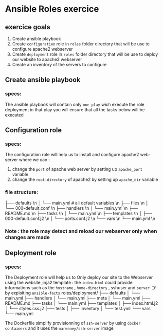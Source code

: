 # Ansible Roles exercice

## exercice goals  

 1. Create ansible playbook 
 2. Create  `configuration` role in `roles` folder directory  that will be use to configure apache2 webserver
 3. Create  `deployment` role in `roles` folder directory  that will be use to deploy our website to  apache2 webserver
 4. Create an inventory of the servers to configure          

## Create ansible playbook 
### specs: 
The ansible playbook will contain only `one play` wich execute the role deployment 
in that play you will ensure that all the tasks below will be executed 

## Configuration role 
### specs:  

The configuration role will help us to install and configure apache2 web-server where we can : 
  

 1. change the `port` of apache web server  by setting up `apache_port` variable 
 2. change the `root-directory` of apache2  by setting up `apache_dir` variable 
 
 ### file structure: 
 ├── defaults \n
│   └── main.yml # all default variables \n
├── files \n 
│   └── 000-default.conf \n
├── handlers \n
│   └── main.yml \n
├── README.md \n
├── tasks \n
│   └── main.yml \n 
├── templates \n 
│   ├── 000-default.conf.j2 \n 
│   └── ports.conf.j2 \n 
└── vars \n 
    └── main.yml \n
### Note : the role may detect and reload our webserver only when changes are made

## Deployment role 
### specs:  

The Deployment role will help us to Only deploy our site to the Webserver using the website jinja2 template : 
 the `index.html` could provide informations such as the `hostname` , `home-directory` , sshuser and `server IP` by exploiting `ansible-facts`
roles/deployment/
├── defaults
│   └── main.yml
├── handlers
│   └── main.yml
├── meta
│   └── main.yml
├── README.md
├── tasks
│   └── main.yml
├── templates
│   ├── index.html.j2
│   └── styles.css.j2
├── tests
│   ├── inventory
│   └── test.yml
└── vars
    └── main.yml
    
  The Dockerfile simplify provisionning of `ssh-server` by using `docker containers` and it uses the `marwaney/ssh-server` image
